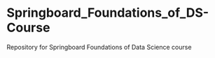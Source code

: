 # Springboard_Foundations_of_DS-Course
Repository for Springboard Foundations of Data Science course
